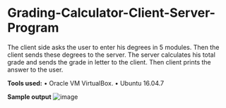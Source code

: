 # Grading-Calculator-Client-Server-Program

The client side asks the user to enter his degrees in 5 modules. 
Then the client sends these degrees to the server.
The server calculates his total grade and sends the grade in letter to the client.
Then client prints the answer to the user.

 **Tools used:**
 • Oracle VM VirtualBox. 
 • Ubuntu 16.04.7 
 
 **Sample output**
 ![image](https://user-images.githubusercontent.com/56048909/148645139-88f6f180-e97e-46c1-9809-9d06d3ecc0fb.png)
